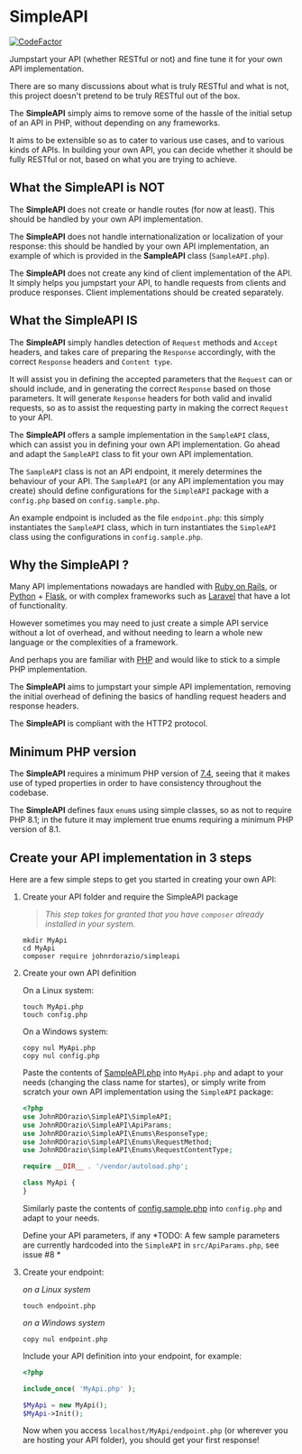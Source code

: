 # SimpleAPI
[![CodeFactor](https://www.codefactor.io/repository/github/johnrdorazio/simpleapi/badge)](https://www.codefactor.io/repository/github/johnrdorazio/simpleapi)

Jumpstart your API (whether RESTful or not) and fine tune it for your own API implementation.

There are so many discussions about what is truly RESTful and what is not, this project doesn't pretend to be truly RESTful out of the box.

The **SimpleAPI** simply aims to remove some of the hassle of the initial setup of an API in PHP, without depending on any frameworks.

It aims to be extensible so as to cater to various use cases, and to various kinds of APIs. In building your own API, you can decide whether it should be fully RESTful or not, based on what you are trying to achieve.

## What the SimpleAPI is NOT
The **SimpleAPI** does not create or handle routes (for now at least). This should be handled by your own API implementation.

The **SimpleAPI** does not handle internationalization or localization of your response:
this should be handled by your own API implementation, an example of which is provided in the **SampleAPI** class (`SampleAPI.php`).

The **SimpleAPI** does not create any kind of client implementation of the API.
It simply helps you jumpstart your API, to handle requests from clients and produce responses.
Client implementations should be created separately.

## What the SimpleAPI IS
The **SimpleAPI** simply handles detection of `Request` methods and `Accept` headers, 
and takes care of preparing the `Response` accordingly, with the correct `Response` headers and `Content type`.

It will assist you in defining the accepted parameters that the `Request` can or should include,
and in generating the correct `Response` based on those parameters.
It will generate `Response` headers for both valid and invalid requests,
so as to assist the requesting party in making the correct `Request` to your API.

The **SimpleAPI** offers a sample implementation in the `SampleAPI` class, which can assist you in defining your own API implementation.
Go ahead and adapt the `SampleAPI` class to fit your own API implementation.

The `SampleAPI` class is not an API endpoint, it merely determines the behaviour of your API.
The `SampleAPI` (or any API implementation you may create) should define configurations for the `SimpleAPI` package with a `config.php` based on `config.sample.php`.

An example endpoint is included as the file `endpoint.php`: this simply instantiates the `SampleAPI` class, which in turn instantiates the `SimpleAPI` class using the configurations in `config.sample.php`.

## Why the SimpleAPI ?
Many API implementations nowadays are handled with [Ruby on Rails](https://rubyonrails.org/), or [Python](https://www.python.org/) + [Flask](https://flask.palletsprojects.com/), or with complex frameworks such as [Laravel](https://laravel.com/) that have a lot of functionality.

However sometimes you may need to just create a simple API service without a lot of overhead, and without needing to learn a whole new language or the complexities of a framework.

And perhaps you are familiar with [PHP](https://www.php.net/) and would like to stick to a simple PHP implementation.

The **SimpleAPI** aims to jumpstart your simple API implementation, removing the initial overhead of defining the basics of handling request headers and response headers.

The **SimpleAPI** is compliant with the HTTP2 protocol.

## Minimum PHP version
The **SimpleAPI** requires a minimum PHP version of [7.4](https://www.php.net/releases/7_4_0.php),
seeing that it makes use of typed properties in order to have consistency throughout the codebase.

The **SimpleAPI** defines faux `enum`s using simple classes, so as not to require PHP 8.1;
in the future it may implement true enums requiring a minimum PHP version of 8.1.

## Create your API implementation in 3 steps ##
Here are a few simple steps to get you started in creating your own API:

1) Create your API folder and require the SimpleAPI package
   > *This step takes for granted that you have `composer` already installed in your system.*
   ```console
   mkdir MyApi
   cd MyApi
   composer require johnrdorazio/simpleapi
   ```
   
2) Create your own API definition
   
   On a Linux system:
   ```console
   touch MyApi.php
   touch config.php
   ```
   
   On a Windows system:
   ```console
   copy nul MyApi.php
   copy nul config.php
   ```
   
   Paste the contents of [SampleAPI.php](SampleAPI.php) into `MyApi.php` and adapt to your needs (changing the class name for startes),
   or simply write from scratch your own API implementation using the `SimpleAPI` package:
   ```php
   <?php
   use JohnRDOrazio\SimpleAPI\SimpleAPI;
   use JohnRDOrazio\SimpleAPI\ApiParams;
   use JohnRDOrazio\SimpleAPI\Enums\ResponseType;
   use JohnRDOrazio\SimpleAPI\Enums\RequestMethod;
   use JohnRDOrazio\SimpleAPI\Enums\RequestContentType;
   
   require __DIR__ . '/vendor/autoload.php';
   
   class MyApi {
   }
   ```
   
   Similarly paste the contents of [config.sample.php](config.sample.php) into `config.php` and adapt to your needs.
   
   Define your API parameters, if any
   *TODO: A few sample parameters are currently hardcoded into the `SimpleAPI` in `src/ApiParams.php`, see issue #8 *
   
3) Create your endpoint:
   
   *on a Linux system*
   ```console
   touch endpoint.php
   ```
   
   *on a Windows system*
   ```console
   copy nul endpoint.php
   ```
   
   Include your API definition into your endpoint, for example:
   ```php
   <?php
   
   include_once( 'MyApi.php' );
   
   $MyApi = new MyApi();
   $MyApi->Init();
   ```
   
   Now when you access `localhost/MyApi/endpoint.php` (or wherever you are hosting your API folder), you should get your first response!
